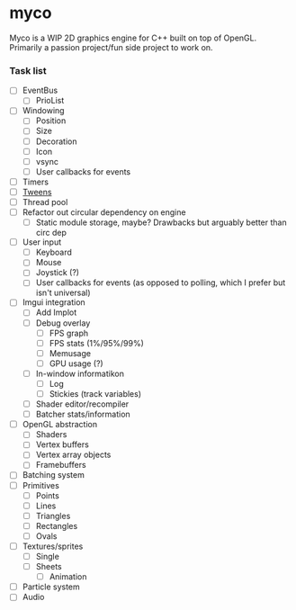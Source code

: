 # myco

Myco is a WIP 2D graphics engine for C++ built on top of OpenGL.<br>
Primarily a passion project/fun side project to work on.

### Task list
- [ ] EventBus
  - [ ] PrioList 
- [ ] Windowing
  - [ ] Position
  - [ ] Size
  - [ ] Decoration
  - [ ] Icon
  - [ ] vsync
  - [ ] User callbacks for events
- [ ] Timers
- [ ] [Tweens](https://easings.net/) 
- [ ] Thread pool
- [ ] Refactor out circular dependency on engine
  - [ ] Static module storage, maybe? Drawbacks but arguably better than circ dep
- [ ] User input
  - [ ] Keyboard
  - [ ] Mouse
  - [ ] Joystick (?)
  - [ ] User callbacks for events (as opposed to polling, which I prefer but isn't universal)
- [ ] Imgui integration
  - [ ] Add Implot
  - [ ] Debug overlay
    - [ ] FPS graph
    - [ ] FPS stats (1%/95%/99%)
    - [ ] Memusage
    - [ ] GPU usage (?)
  - [ ] In-window informatikon
    - [ ] Log 
    - [ ] Stickies (track variables)
  - [ ] Shader editor/recompiler
  - [ ] Batcher stats/information
- [ ] OpenGL abstraction
  - [ ] Shaders
  - [ ] Vertex buffers
  - [ ] Vertex array objects
  - [ ] Framebuffers
- [ ] Batching system
- [ ] Primitives
  - [ ] Points
  - [ ] Lines
  - [ ] Triangles
  - [ ] Rectangles
  - [ ] Ovals
- [ ] Textures/sprites
  - [ ] Single
  - [ ] Sheets
    - [ ] Animation
- [ ] Particle system
- [ ] Audio

